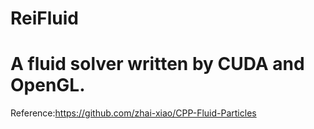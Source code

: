 # ReiFluid
# A fluid solver written by CUDA and OpenGL. 
Reference:https://github.com/zhai-xiao/CPP-Fluid-Particles
